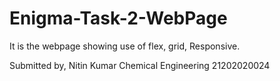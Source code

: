 # Enigma-Task-2-WebPage
It is the webpage showing use of flex, grid, Responsive.

Submitted by,
Nitin Kumar
Chemical Engineering
21202020024
